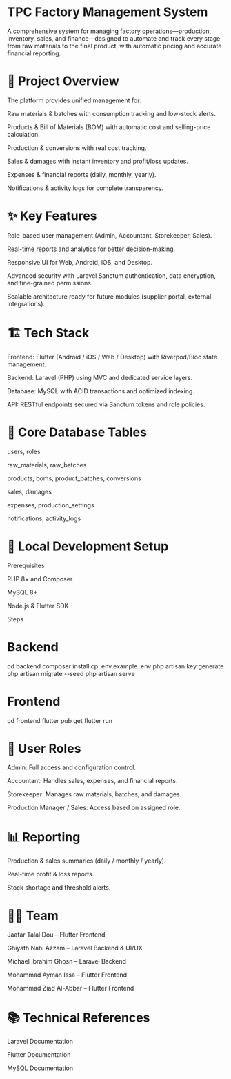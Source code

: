 # TPC Factory Management System

A comprehensive system for managing factory operations—production, inventory, sales, and finance—designed to automate and track every stage from raw materials to the final product, with automatic pricing and accurate financial reporting.

# 📝 Project Overview

The platform provides unified management for:

Raw materials & batches with consumption tracking and low-stock alerts.

Products & Bill of Materials (BOM) with automatic cost and selling-price calculation.

Production & conversions with real cost tracking.

Sales & damages with instant inventory and profit/loss updates.

Expenses & financial reports (daily, monthly, yearly).

Notifications & activity logs for complete transparency.

# ✨ Key Features

Role-based user management (Admin, Accountant, Storekeeper, Sales).

Real-time reports and analytics for better decision-making.

Responsive UI for Web, Android, iOS, and Desktop.

Advanced security with Laravel Sanctum authentication, data encryption, and fine-grained permissions.

Scalable architecture ready for future modules (supplier portal, external integrations).

# 🏗️ Tech Stack

Frontend: Flutter (Android / iOS / Web / Desktop) with Riverpod/Bloc state management.

Backend: Laravel (PHP) using MVC and dedicated service layers.

Database: MySQL with ACID transactions and optimized indexing.

API: RESTful endpoints secured via Sanctum tokens and role policies.

# 📂 Core Database Tables

users, roles

raw_materials, raw_batches

products, boms, product_batches, conversions

sales, damages

expenses, production_settings

notifications, activity_logs

# 🚀 Local Development Setup
Prerequisites

PHP 8+ and Composer

MySQL 8+

Node.js & Flutter SDK

Steps
# Backend
cd backend
composer install
cp .env.example .env
php artisan key:generate
php artisan migrate --seed
php artisan serve

# Frontend
cd frontend
flutter pub get
flutter run

# 👥 User Roles

Admin: Full access and configuration control.

Accountant: Handles sales, expenses, and financial reports.

Storekeeper: Manages raw materials, batches, and damages.

Production Manager / Sales: Access based on assigned role.

# 📊 Reporting

Production & sales summaries (daily / monthly / yearly).

Real-time profit & loss reports.

Stock shortage and threshold alerts.

# 🧑‍💻 Team

Jaafar Talal Dou – Flutter Frontend

Ghiyath Nahi Azzam – Laravel Backend & UI/UX

Michael Ibrahim Ghosn – Laravel Backend

Mohammad Ayman Issa – Flutter Frontend

Mohammad Ziad Al-Abbar – Flutter Frontend

# 📚 Technical References

Laravel Documentation

Flutter Documentation

MySQL Documentation
